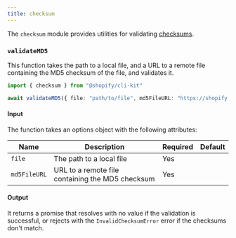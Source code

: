 ```yaml
---
title: checksum
---
```


The `checksum` module provides utilities for validating [checksums](https://en.wikipedia.org/wiki/Checksum).

### `validateMD5`

This function takes the path to a local file, and a URL to a remote file containing the MD5 checksum of the file,
and validates it.

```ts
import { checksum } from "@shopify/cli-kit"

await validateMD5({ file: "path/to/file", md5FileURL: "https://shopify.com/file.md5" })
```

#### Input

The function takes an options object with the following attributes:

| Name | Description | Required | Default |
| --- | --- |---- | --- |
| `file` | The path to a local file | Yes | |
| `md5FileURL` | URL to a remote file containing the MD5 checksum | Yes | |

#### Output

It returns a promise that resolves with no value if the validation is successful,
or rejects with the `InvalidChecksumError` error if the checksums don't match.

